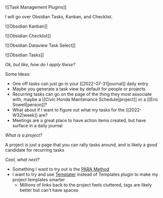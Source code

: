 ![[Task Management Plugins]]

I will go over Obsidian Tasks, Kanban, and Checklist.

![[Obsidian Kanban]]

![[Obsidian Checklist]]

![[Obsidian Dataview Task Select]]

![[Obsidian Tasks]]


*Ok, but like, how do I apply these?*

Some Ideas:

- One off tasks can just go in your [[2022-07-31|journal]] daily entry
- Maybe you generate a task view by default for people or projects
- Recurring tasks can go on the page of the thing they most associate with, maybe a [[Civic Honda Maintenance Schedule|project]] or a [[Eric Sowell|person]]?
- What about if I want to figure out what my tasks for the [[2022-W32|week]] are?
- Meetings are a great place to have action items created, but have surface in a daily journal

*What is a project?*

A project is just a page that you can rally tasks around, and is likely a good candidate for recurring tasks

*Cool, what next?*

- Something I want to try out is the [PARA Method](https://fortelabs.co/blog/para/)
- I want to try and use [Templater](https://github.com/SilentVoid13/Templater) instead of Templates plugin to make my project templates smarter
	- Millions of links back to the project feels cluttered, tags are likely better but can't have spaces